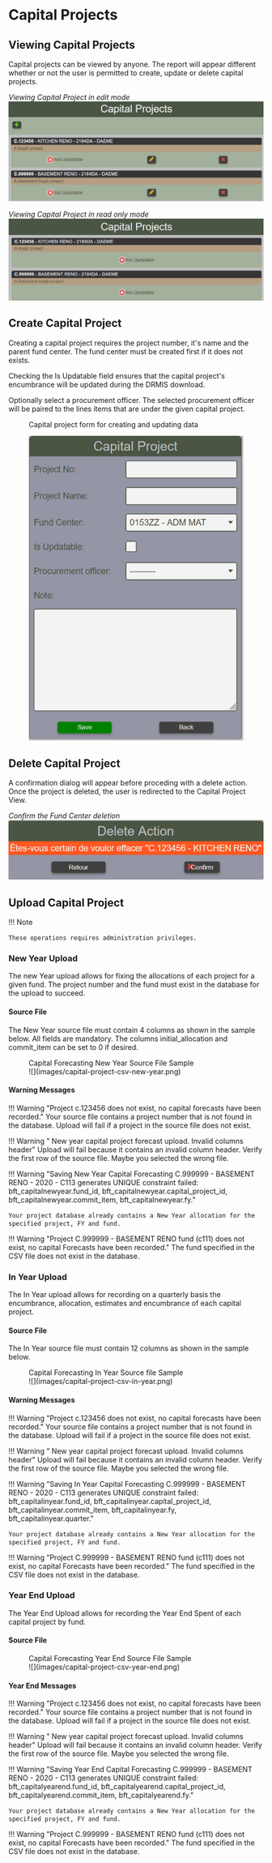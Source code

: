 # Capital Projects

## Viewing Capital Projects

Capital projects can be viewed by anyone.  The report will appear different
whether or not the user is permitted to create, update or delete
capital projects.

*Viewing Capital Project in edit mode*
![](images/capital-project-view.png)

*Viewing Capital Project in read only mode*
![](images/capital-project-view-read-only.png)

## Create Capital Project
Creating a capital project requires the project number, it's name and the parent fund center.  The fund center must be created first if it does not exists.

Checking the Is Updatable field ensures that the capital project's encumbrance will be updated during the DRMIS download.

Optionally select a procurement officer.  The selected procurement officer will be paired to the lines items that are under the given capital project.

<figure markdown>
<figcaption>
Capital project form for creating and updating data
</figcaption>

![](images/capital-project-form.png)
</figure>

## Delete Capital Project

A confirmation dialog will appear before proceding with a delete action.  Once the project is deleted, the user is redirected to the Capital Project View.

*Confirm the Fund Center deletion*
![](images/capital-project-delete.png)

## Upload Capital Project

!!! Note

    These operations requires administration privileges.

### New Year Upload
The new Year upload allows for fixing the allocations of each project for a given fund.
The project number and the fund must exist in the database for the upload to succeed.

#### Source File

The New Year source file must contain 4 columns as shown in the sample below.  All fields are mandatory.  The columns initial_allocation and commit_item can be set to 0 if desired.

<figure markdown>
<figcaption>
Capital Forecasting New Year Source File Sample
</figcaption>
![](images/capital-project-csv-new-year.png)
</figure>

#### Warning Messages

!!! Warning "Project c.123456 does not exist, no capital forecasts have been recorded."
    Your source file contains a project number that is not found in the database. Upload will fail if a project in the source file does not exist.

!!! Warning " New year capital project forecast upload. Invalid columns header"
    Upload will fail because it contains an invalid column header.  Verify the first row of the source file.  Maybe you selected the wrong file.

!!! Warning "Saving New Year Capital Forecasting C.999999 - BASEMENT RENO - 2020 - C113 generates UNIQUE constraint failed: bft_capitalnewyear.fund_id, bft_capitalnewyear.capital_project_id, bft_capitalnewyear.commit_item, bft_capitalnewyear.fy."

    Your project database already contains a New Year allocation for the specified project, FY and fund.

!!! Warning "Project C.999999 - BASEMENT RENO fund (c111) does not exist, no capital Forecasts have been recorded."
    The fund specified in the CSV file does not exist in the database.

### In Year Upload

The In Year upload allows for recording on a quarterly basis the encumbrance, allocation, estimates and encumbrance of each capital project.

#### Source File

The In Year source file must contain 12 columns as shown in the sample below.

<figure markdown>
<figcaption>
Capital Forecasting In Year Source file Sample
</figcaption>
![](images/capital-project-csv-in-year.png)
</figure>

#### Warning Messages

!!! Warning "Project c.123456 does not exist, no capital forecasts have been recorded."
    Your source file contains a project number that is not found in the database. Upload will fail if a project in the source file does not exist.

!!! Warning " New year capital project forecast upload. Invalid columns header"
    Upload will fail because it contains an invalid column header.  Verify the first row of the source file.  Maybe you selected the wrong file.

!!! Warning "Saving In Year Capital Forecasting C.999999 - BASEMENT RENO - 2020 - C113 generates UNIQUE constraint failed: bft_capitalinyear.fund_id, bft_capitalinyear.capital_project_id, bft_capitalinyear.commit_item, bft_capitalinyear.fy, bft_capitalinyear.quarter."

    Your project database already contains a New Year allocation for the specified project, FY and fund.


!!! Warning "Project C.999999 - BASEMENT RENO fund (c111) does not exist, no capital Forecasts have been recorded."
    The fund specified in the CSV file does not exist in the database.

### Year End Upload
The Year End Upload allows for recording the Year End Spent of each capital project by fund.

#### Source File

<figure markdown>
<figcaption>
Capital Forecasting Year End Source File Sample
</figcaption>
![](images/capital-project-csv-year-end.png)
</figure>

#### Year End Messages

!!! Warning "Project c.123456 does not exist, no capital forecasts have been recorded."
    Your source file contains a project number that is not found in the database. Upload will fail if a project in the source file does not exist.

!!! Warning " New year capital project forecast upload. Invalid columns header"
    Upload will fail because it contains an invalid column header.  Verify the first row of the source file.  Maybe you selected the wrong file.

!!! Warning "Saving Year End Capital Forecasting C.999999 - BASEMENT RENO - 2020 - C113 generates UNIQUE constraint failed: bft_capitalyearend.fund_id, bft_capitalyearend.capital_project_id, bft_capitalyearend.commit_item, bft_capitalyearend.fy."

    Your project database already contains a New Year allocation for the specified project, FY and fund.

!!! Warning "Project C.999999 - BASEMENT RENO fund (c111) does not exist, no capital Forecasts have been recorded."
    The fund specified in the CSV file does not exist in the database.
